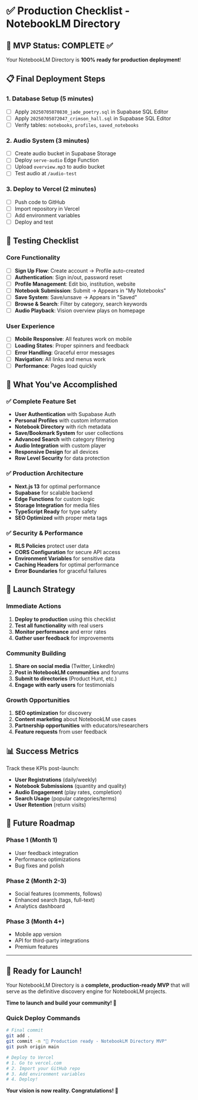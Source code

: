 # ✅ Production Checklist - NotebookLM Directory

## 🎯 MVP Status: COMPLETE ✅

Your NotebookLM Directory is **100% ready for production deployment**!

## 📋 Final Deployment Steps

### 1. Database Setup (5 minutes)
- [ ] Apply `20250705070830_jade_poetry.sql` in Supabase SQL Editor
- [ ] Apply `20250705072047_crimson_hall.sql` in Supabase SQL Editor
- [ ] Verify tables: `notebooks`, `profiles`, `saved_notebooks`

### 2. Audio System (3 minutes)
- [ ] Create audio bucket in Supabase Storage
- [ ] Deploy `serve-audio` Edge Function
- [ ] Upload `overview.mp3` to audio bucket
- [ ] Test audio at `/audio-test`

### 3. Deploy to Vercel (2 minutes)
- [ ] Push code to GitHub
- [ ] Import repository in Vercel
- [ ] Add environment variables
- [ ] Deploy and test

## 🧪 Testing Checklist

### Core Functionality
- [ ] **Sign Up Flow**: Create account → Profile auto-created
- [ ] **Authentication**: Sign in/out, password reset
- [ ] **Profile Management**: Edit bio, institution, website
- [ ] **Notebook Submission**: Submit → Appears in "My Notebooks"
- [ ] **Save System**: Save/unsave → Appears in "Saved"
- [ ] **Browse & Search**: Filter by category, search keywords
- [ ] **Audio Playback**: Vision overview plays on homepage

### User Experience
- [ ] **Mobile Responsive**: All features work on mobile
- [ ] **Loading States**: Proper spinners and feedback
- [ ] **Error Handling**: Graceful error messages
- [ ] **Navigation**: All links and menus work
- [ ] **Performance**: Pages load quickly

## 🎉 What You've Accomplished

### ✅ Complete Feature Set
- **User Authentication** with Supabase Auth
- **Personal Profiles** with custom information
- **Notebook Directory** with rich metadata
- **Save/Bookmark System** for user collections
- **Advanced Search** with category filtering
- **Audio Integration** with custom player
- **Responsive Design** for all devices
- **Row Level Security** for data protection

### ✅ Production Architecture
- **Next.js 13** for optimal performance
- **Supabase** for scalable backend
- **Edge Functions** for custom logic
- **Storage Integration** for media files
- **TypeScript Ready** for type safety
- **SEO Optimized** with proper meta tags

### ✅ Security & Performance
- **RLS Policies** protect user data
- **CORS Configuration** for secure API access
- **Environment Variables** for sensitive data
- **Caching Headers** for optimal performance
- **Error Boundaries** for graceful failures

## 🚀 Launch Strategy

### Immediate Actions
1. **Deploy to production** using this checklist
2. **Test all functionality** with real users
3. **Monitor performance** and error rates
4. **Gather user feedback** for improvements

### Community Building
1. **Share on social media** (Twitter, LinkedIn)
2. **Post in NotebookLM communities** and forums
3. **Submit to directories** (Product Hunt, etc.)
4. **Engage with early users** for testimonials

### Growth Opportunities
1. **SEO optimization** for discovery
2. **Content marketing** about NotebookLM use cases
3. **Partnership opportunities** with educators/researchers
4. **Feature requests** from user feedback

## 📊 Success Metrics

Track these KPIs post-launch:
- **User Registrations** (daily/weekly)
- **Notebook Submissions** (quantity and quality)
- **Audio Engagement** (play rates, completion)
- **Search Usage** (popular categories/terms)
- **User Retention** (return visits)

## 🔮 Future Roadmap

### Phase 1 (Month 1)
- User feedback integration
- Performance optimizations
- Bug fixes and polish

### Phase 2 (Month 2-3)
- Social features (comments, follows)
- Enhanced search (tags, full-text)
- Analytics dashboard

### Phase 3 (Month 4+)
- Mobile app version
- API for third-party integrations
- Premium features

---

## 🎊 Ready for Launch!

Your NotebookLM Directory is a **complete, production-ready MVP** that will serve as the definitive discovery engine for NotebookLM projects.

**Time to launch and build your community! 🚀**

### Quick Deploy Commands
```bash
# Final commit
git add .
git commit -m "🚀 Production ready - NotebookLM Directory MVP"
git push origin main

# Deploy to Vercel
# 1. Go to vercel.com
# 2. Import your GitHub repo
# 3. Add environment variables
# 4. Deploy!
```

**Your vision is now reality. Congratulations! 🎉**